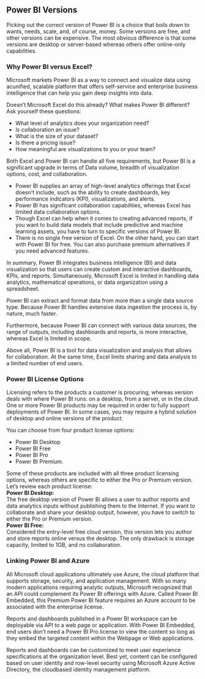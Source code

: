 ## Power BI Versions
Picking out the correct version of Power BI is a choice that boils down to wants, needs, scale, and, of course, money. Some versions are free, and other versions can be expensive. The most obvious difference is that some versions are desktop or server-based whereas others offer online-only capabilities.

### Why Power BI versus Excel?
Microsoft markets Power BI as a way to connect and visualize data using acunified, scalable platform that offers self-service and enterprise business intelligence that can help you gain deep insights into data.  

Doesn’t Microsoft Excel do this already? What makes Power BI different? Ask yourself these questions:
- What level of analytics does your organization need?  
- Is collaboration an issue?  
- What is the size of your dataset?  
- Is there a pricing issue?  
- How meaningful are visualizations to you or your team?

Both Excel and Power BI can handle all five requirements, but Power BI is a significant upgrade in terms of Data volume, breadth of visualization options, cost, and collaboration.  
- Power BI supplies an array of high-level analytics offerings that Excel doesn’t include, such as the ability to create dashboards, key performance indicators (KPI), visualizations, and alerts.
- Power BI has significant collaboration capabilities, whereas Excel has limited data collaboration options.
- Though Excel can help when it comes to creating advanced reports, if you want to build data models that include predictive and machine learning assets, you have to turn to specific versions of Power BI.
- There is no single free version of Excel. On the other hand, you can start with Power BI for free. You can also purchase premium alternatives if you need advanced features.

In summary, Power BI integrates business intelligence (BI) and data visualization so that users can create custom and interactive dashboards, KPIs, and reports. Simultaneously, Microsoft Excel is limited in handling data analytics, mathematical operations, or data organization using a spreadsheet.  

Power BI can extract and format data from more than a single data source type. Because Power BI handles extensive data ingestion the process is, by nature, much faster.  

Furthermore, because Power BI can connect with various data sources, the range of outputs, including dashboards and reports, is more interactive, whereas Excel is limited in scope.  

Above all, Power BI is a tool for data visualization and analysis that allows for collaboration. At the same time, Excel limits sharing and data analysis to a limited number of end users.  

### Power BI License Options
Licensing refers to the products a customer is procuring, whereas version deals with where Power BI runs: on a desktop, from a server, or in the cloud. One or more Power BI products may be required in order to fully support deployments of Power BI. In some cases, you may require a hybrid solution of desktop and online versions of the product.  

You can choose from four product license options: 
- Power BI Desktop
- Power BI Free
- Power BI Pro
- Power BI Premium.  

Some of these products are included with all three product licensing options, whereas others are specific to either the Pro or Premium version.  
Let’s review each product license:  
**Power BI Desktop:**  
The free desktop version of Power Bi allows a user to author reports and data analytics inputs without publishing them to the Internet. If you want to collaborate and share your desktop output, however, you have to switch to either the Pro or Premium version.  
**Power BI Free:**  
Considered the entry-level free cloud version, this version lets you author and store reports online versus the desktop. The only drawback is storage capacity, limited to 1GB, and no collaboration.












### Linking Power BI and Azure
All Microsoft cloud applications ultimately use Azure, the cloud platform that supports storage, security, and application management. With
so many modern applications requiring analytic outputs, Microsoft recognized that an API could complement its Power BI offerings with Azure. Called Power BI Embedded, this Premium Power BI feature requires an Azure account to be associated with the enterprise license.  

Reports and dashboards published in a Power BI workspace can be deployable via API to a web page or application. With Power BI Embedded, end users don’t need a Power BI Pro license to view the content so long as they embed the targeted content within the Webpage or Web applications.  

Reports and dashboards can be customized to meet user experience specifications at the organization level. Best yet, content can be configured based on user identity and row-level security using Microsoft Azure Active Directory, the cloudbased identity management platform.
